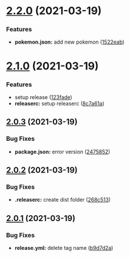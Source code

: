 # [2.2.0](https://github.com/oscles/pokemon-names/compare/v2.1.0...v2.2.0) (2021-03-19)


### Features

* **pokemon.json:** add new pokemon ([1522eab](https://github.com/oscles/pokemon-names/commit/1522eab7d2bf70189f9e4302a1feeff2c8e4a91b))

# [2.1.0](https://github.com/oscles/pokemon-names/compare/v2.0.3...v2.1.0) (2021-03-19)


### Features

* setup release ([123fade](https://github.com/oscles/pokemon-names/commit/123fadea55f7dcec3e4c0ed02d6c73553216fd4b))
* **releaserc:** setup releaserc ([8c7a61a](https://github.com/oscles/pokemon-names/commit/8c7a61ad37bb1e0389667dd210ba2ee6da60ba17))

## [2.0.3](https://github.com/oscles/pokemon-names/compare/v2.0.2...v2.0.3) (2021-03-19)


### Bug Fixes

* **package.json:** error version ([2475852](https://github.com/oscles/pokemon-names/commit/2475852181241214269b3f10d48c1f3c9bdcfd54))

## [2.0.2](https://github.com/oscles/pokemon-names/compare/v2.0.1...v2.0.2) (2021-03-19)


### Bug Fixes

* **.releaserc:** create dist folder ([268c513](https://github.com/oscles/pokemon-names/commit/268c513340a83a84f1f81a65af77f28db56e7bcd))

## [2.0.1](https://github.com/oscles/pokemon-names/compare/v2.0.0...v2.0.1) (2021-03-19)


### Bug Fixes

* **release.yml:** delete tag name ([b9d7d2a](https://github.com/oscles/pokemon-names/commit/b9d7d2a466e5f7c305c8512d25065ac21370e99d))
